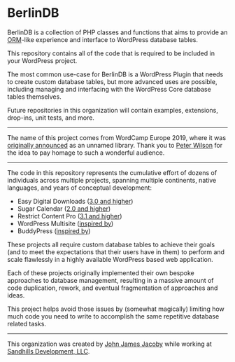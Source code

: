 # BerlinDB

BerlinDB is a collection of PHP classes and functions that aims to provide an <a href="https://en.wikipedia.org/wiki/Object-relational_mapping">ORM</a>-like experience and interface to WordPress database tables.

This repository contains all of the code that is required to be included in your WordPress project.

The most common use-case for BerlinDB is a WordPress Plugin that needs to create custom database tables, but more advanced uses are possible, including managing and interfacing with the WordPress Core database tables themselves.

Future repositories in this organization will contain examples, extensions, drop-ins, unit tests, and more.

----

The name of this project comes from WordCamp Europe 2019, where it was <a href="https://jjj.blog/wceu-2019/">originally announced</a> as an unnamed library. Thank you to <a href="https://peterwilson.cc">Peter Wilson</a> for the idea to pay homage to such a wonderful audience.

----

The code in this repository represents the cumulative effort of dozens of individuals across multiple projects, spanning multiple continents, native languages, and years of conceptual development:

* Easy Digital Downloads (<a href="https://github.com/easydigitaldownloads/easy-digital-downloads/tree/release/3.0">3.0 and higher</a>)
* Sugar Calendar (<a href="https://github.com/sugarcalendar/sugar-event-calendar-lite">2.0 and higher</a>)
* Restrict Content Pro (<a href="https://github.com/restrictcontentpro">3.1 and higher</a>)
* WordPress Multisite (<a href="https://make.wordpress.org/core/components/networks-sites/">inspired by</a>)
* BuddyPress (<a href="https://buddypress.org">inspired by</a>)

These projects all require custom database tables to achieve their goals (and to meet the expectations that their users have in them) to perform and scale flawlessly in a highly available WordPress based web application.

Each of these projects originally implemented their own bespoke approaches to database management, resulting in a massive amount of code duplication, rework, and eventual fragmentation of approaches and ideas.

This project helps avoid those issues by (somewhat magically) limiting how much code you need to write to accomplish the same repetitive database related tasks.

----

This organization was created by <a href="https://github.com/JJJ">John James Jacoby</a> while working at <a href="https://sandhillsdev.com">Sandhills Development, LLC</a>.
